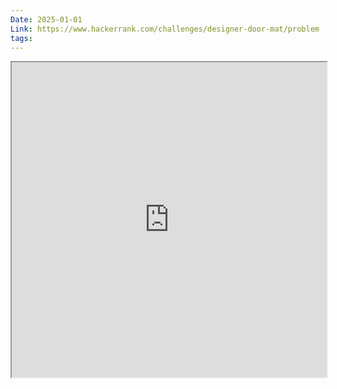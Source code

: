 ```yaml
---
Date: 2025-01-01
Link: https://www.hackerrank.com/challenges/designer-door-mat/problem
tags:
---
```


<iframe src="https://www.hackerrank.com/challenges/designer-door-mat/problem" style="width: 100%; max-width: 800px; height: auto; aspect-ratio: 1/1; @media (max-width: 600px) { aspect-ratio: 4/5; }"></iframe>

```python


``` 